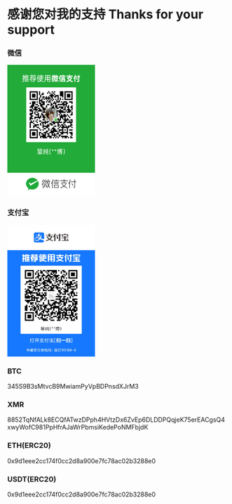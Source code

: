 # 感谢您对我的支持 Thanks for your support

### 微信  
<img src="./img/Weixin.png" width = "200" height = "300" alt="" align=center />

### 支付宝  
<img src="./img/ZFB.jpg" width = "200" height = "300" alt="" align=center />

### BTC  
345S9B3sMtvcB9MwiamPyVpBDPnsdXJrM3

### XMR  
8852TqNfALk8ECQfATwzDPph4HVtzDx6ZvEp6DLDDPQqjeK75erEACgsQ4xwyWofC981PpHfrAJaWrPbmsiKedePoNMFbjdK

### ETH(ERC20)  
0x9d1eee2cc174f0cc2d8a900e7fc78ac02b3288e0

### USDT(ERC20)  
0x9d1eee2cc174f0cc2d8a900e7fc78ac02b3288e0


